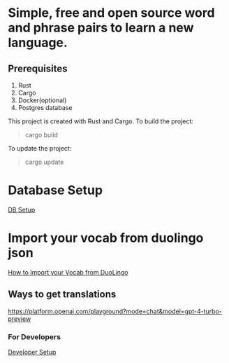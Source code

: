 # Simple, free and open source word and phrase pairs to learn a new language.

## Prerequisites 
1. Rust
2. Cargo
3. Docker(optional)
4. Postgres database

This project is created with Rust and Cargo.
To build the project:
> cargo build

To update the project:
> cargo update

# Database Setup
[DB Setup](docs/db.md)


# Import your vocab from duolingo json

[How to Import your Vocab from DuoLingo](docs/imports.md)


## Ways to get translations
https://platform.openai.com/playground?mode=chat&model=gpt-4-turbo-preview


### For Developers
[Developer Setup](docs/developers/db.md)